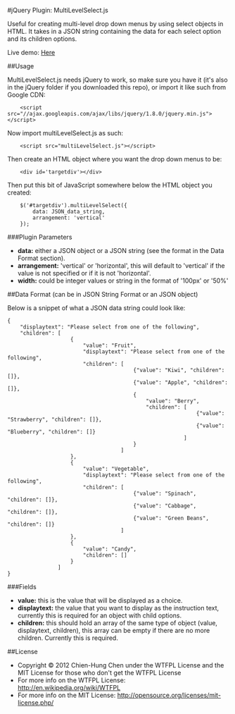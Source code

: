 #jQuery Plugin: MultiLevelSelect.js

Useful for creating multi-level drop down menus by using select objects in HTML. It takes in a JSON string containing the data for each select option and its children options.

Live demo: <a href="http://www.chienhungchen.com/portfolio/MultiLevelSelect.js/">Here</a>

##Usage

MultiLevelSelect.js needs jQuery to work, so make sure you have it (it's also in the jQuery folder if you downloaded this repo), or import it like such from Google CDN:

~~~
	<script src="//ajax.googleapis.com/ajax/libs/jquery/1.8.0/jquery.min.js"></script>
~~~

Now import multiLevelSelect.js as such:

~~~
	<script src="multiLevelSelect.js"></script>
~~~

Then create an HTML object where you want the drop down menus to be:

~~~
	<div id='targetdiv'></div>
~~~

Then put this bit of JavaScript somewhere below the HTML object you created:

~~~
	$('#targetdiv').multiLevelSelect({
		data: JSON_data_string,
		arrangement: 'vertical'
	});
~~~

###Plugin Parameters
- **data:** either a JSON object or a JSON string (see the format in the Data Format section).
- **arrangement:** 'vertical' or 'horizontal', this will default to 'vertical' if the value is not specified or if it is not 'horizontal'.
- **width:** could be integer values or string in the format of '100px' or '50%'

##Data Format (can be in JSON String Format or an JSON object)

Below is a snippet of what a JSON data string could look like:

~~~
{
	"displaytext": "Please select from one of the following",
	"children": [
       				{
						"value": "Fruit",
						"displaytext": "Please select from one of the following",
				 		"children": [
										{"value": "Kiwi", "children": []},
										{"value": "Apple", "children": []},
										{
											"value": "Berry",
											"children": [
															{"value": "Strawberry", "children": []},
															{"value": "Blueberry", "children": []}
														]
										}
						     		]
					},
					{
						"value": "Vegetable",
						"displaytext": "Please select from one of the following",
						"children": [
										{"value": "Spinach", "children": []},
										{"value": "Cabbage", "children": []},
										{"value": "Green Beans", "children": []}
									]
					},
					{
						"value": "Candy",
						"children": []
					}
    	  	  	]
}
~~~

###Fields
- **value:** this is the value that will be displayed as a choice.
- **displaytext:** the value that you want to display as the instruction text, currently this is required for an object with child options.
- **children:** this should hold an array of the same type of object (value, displaytext, children), this array can be empty if there are no more children. Currently this is required.

##License
- Copyright © 2012 Chien-Hung Chen under the WTFPL License and the MIT License for those who don't get the WTFPL License
- For more info on the WTFPL License: http://en.wikipedia.org/wiki/WTFPL
- For more info on the MIT License: http://opensource.org/licenses/mit-license.php/